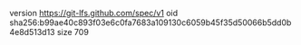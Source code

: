 version https://git-lfs.github.com/spec/v1
oid sha256:b99ae40c893f03e6c0fa7683a109130c6059b45f35d50066b5dd0b4e8d513d13
size 709
